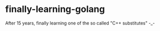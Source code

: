 # finally-learning-golang
After 15 years, finally learning one of the so called "C++ substitutes" -_-
